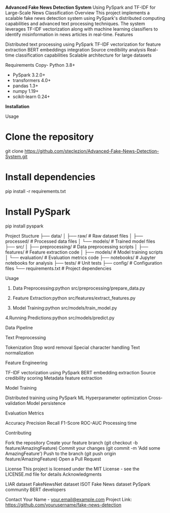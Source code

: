 **Advanced Fake News Detection System**
Using PySpark and TF-IDF for Large-Scale News Classification
Overview
This project implements a scalable fake news detection system using PySpark's distributed computing capabilities and advanced text processing techniques. The system leverages TF-IDF vectorization along with machine learning classifiers to identify misinformation in news articles in real-time.
Features

Distributed text processing using PySpark
TF-IDF vectorization for feature extraction
BERT embeddings integration
Source credibility analysis
Real-time classification capabilities
Scalable architecture for large datasets

Requirements
Copy- Python 3.8+
- PySpark 3.2.0+
- transformers 4.0+
- pandas 1.3+
- numpy 1.19+
- scikit-learn 0.24+
  
**Installation**


Usage 

# Clone the repository
git clone https://github.com/steclezion/Advanced-Fake-News-Detection-System.git
# Install dependencies
pip install -r requirements.txt

# Install PySpark
pip install pyspark




Project Stucture 
├── data/
│   ├── raw/              # Raw dataset files
│   ├── processed/        # Processed data files
│   └── models/           # Trained model files
├── src/
│   ├── preprocessing/    # Data preprocessing scripts
│   ├── features/         # Feature extraction code
│   ├── models/          # Model training scripts
│   └── evaluation/      # Evaluation metrics code
├── notebooks/           # Jupyter notebooks for analysis
├── tests/              # Unit tests
├── config/             # Configuration files
└── requirements.txt    # Project dependencies

Usage

1. Data Preprocessing:python src/preprocessing/prepare_data.py

2. Feature Extraction:python src/features/extract_features.py

3. Model Training:python src/models/train_model.py
   
4.Running Predictions:python src/models/predict.py

  
Data Pipeline

Text Preprocessing

Tokenization
Stop word removal
Special character handling
Text normalization


Feature Engineering

TF-IDF vectorization using PySpark
BERT embedding extraction
Source credibility scoring
Metadata feature extraction


Model Training

Distributed training using PySpark ML
Hyperparameter optimization
Cross-validation
Model persistence



Evaluation Metrics

Accuracy
Precision
Recall
F1-Score
ROC-AUC
Processing time

Contributing

Fork the repository
Create your feature branch (git checkout -b feature/AmazingFeature)
Commit your changes (git commit -m 'Add some AmazingFeature')
Push to the branch (git push origin feature/AmazingFeature)
Open a Pull Request

License
This project is licensed under the MIT License - see the LICENSE.md file for details
Acknowledgments

LIAR dataset
FakeNewsNet dataset
ISOT Fake News dataset
PySpark community
BERT developers

Contact
Your Name - your.email@example.com
Project Link: https://github.com/yourusername/fake-news-detection

